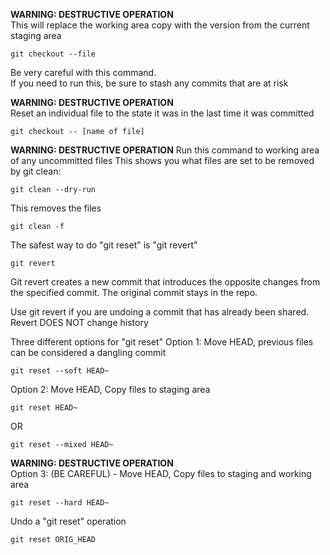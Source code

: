 **WARNING: DESTRUCTIVE OPERATION**  
This will replace the working area copy with the version from the current staging area
```
git checkout --file
```
Be very careful with this command.  
If you need to run this, be sure to stash any commits that are at risk

**WARNING: DESTRUCTIVE OPERATION**   
Reset an individual file to the state it was in the last time it was committed
```
git checkout -- [name of file]
```

**WARNING: DESTRUCTIVE OPERATION** 
Run this command to working area of any uncommitted files
This shows you what files are set to be removed by git clean:
```
git clean --dry-run
```
This removes the files
```
git clean -f
```

The safest way to do "git reset" is "git revert"

```
git revert
```

Git revert creates a new commit that introduces the opposite changes from the specified commit. The original commit stays in the repo.

Use git revert if you are undoing a commit that has already been shared. Revert DOES NOT change history

Three different options for "git reset"
Option 1: Move HEAD, previous files can be considered a dangling commit
```
git reset --soft HEAD~
```

Option 2: Move HEAD, Copy files to staging area
```
git reset HEAD~
```
OR
```
git reset --mixed HEAD~
```

**WARNING: DESTRUCTIVE OPERATION**   
Option 3: (BE CAREFUL) - Move HEAD, Copy files to staging and working area
```
git reset --hard HEAD~
```

Undo a "git reset" operation
```
git reset ORIG_HEAD
```
